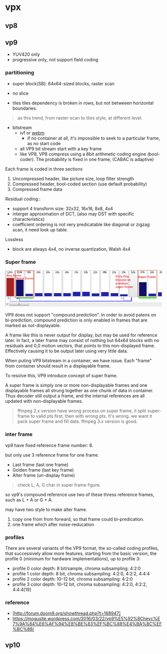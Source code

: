 # vpx
## vp8
## vp9
- YUV420 only
- progressive only, not support field coding

### partitioning
- super block(SB): 64x64-sized blocks, raster scan

- no slice
- tiles
    tiles dependency is broken in rows, but not betweeen horizontal boundaries.

> as this trend, from raster-scan to tiles style, at different level.

- bitstream
    - ivf or [webm](mkv.wiki#webm)
        - if no container at all, it's impossible to seek to a particular frame, as no start code
    - all VP9 bit stream start with a key frame
    - like VP8, VP8 compress using a 8bit arithmetic coding engine (bool-coder). The probability is fixed in one frame, (CABAC is adaptive)

Each frame is coded in three sections

1. Uncompressed header, like picture size, loop filter strength
1. Compressed header, bool-coded section (use default probability)
1. Compressed frame data

Residual coding::

- support 4 transform size: 32x32, 16x16, 8x8, 4x4
- interger approximation of DCT, (also may DST with specific characteristics)
- coefficient ordering is not very predicatable like diagonal or zigzag scan, it need look up table.

Lossless

- block are always 4x4, no inverse quantization, Walsh 4x4

### Super frame

![super frame](img/super_frame.png)

VP9 does not support "compound prediction". In order to avoid patens on bi-prediction, compound prediction is only enabled in frames that are marked as not-displayable.

A frame like this is never output for display, but may be used for reference later. In fact, a later frame may consist of nothing but 64x64 blocks  with no residuals and 0,0 motion vectors, that points to this non-displayed frame. Effectively causing it to be output later using very little data.

When puting VP9 bitstream in a container, we have issue. Each "frame" from container should result in a displayable frame.

To resolve this, VP9 introduce concept of super frame.

A super frame is simply one or more non-displayable frames and one displayable frames all strung together as one chunk of data in container. Thus decoder still output a frame, and the internal references are all updated with non-displayable frames.

> ffmpeg 2.x version have wrong process on super frame, it split super-frame to valid pts first, then with wrong pts. It's wrong. we want it pack super frame and fill data.
> ffmpeg 3.x version is good.

### inter frame

vp9 have fixed reference frame number: 8.

but only use 3 reference frame for one frame.

- Last frame (last one frame)
- Golden frame (last key frame)
- Alter frame (un-display frame)

> check L, A, G char in super frame figure.

so vp9's compound reference use two of these thress reference frames, such as L + A or G + A.

may have two style to make alter frame.

1. copy one from from forward, so that frame could bi-predication.
1. one frame which after noise-reducation

### profiles

There are several variants of the VP9 format, the so-called coding profiles, that successively allow more features, starting from the basic version, the profile 0 (minimum for hardware implementations), up to profile 3:

- profile 0
color depth: 8 bit/sample, chroma subsampling: 4:2:0
- profile 1
color depth: 8 bit, chroma subsampling: 4:2:0, 4:2:2, 4:4:4
- profile 2
color depth: 10–12 bit, chroma subsampling: 4:2:0
- profile 3
color depth: 10–12 bit, chroma subsampling: 4:2:0, 4:2:2, 4:4:4[19]

### reference
- [http://forum.doom9.org/showthread.php?t=168947]
- https://mogusite.wordpress.com/2016/03/22/vp9%E5%92%8Chevc%E7%9A%84%E6%AF%94%E8%BE%83%EF%BC%88%E4%BA%8C%EF%BC%89/

## vp10
